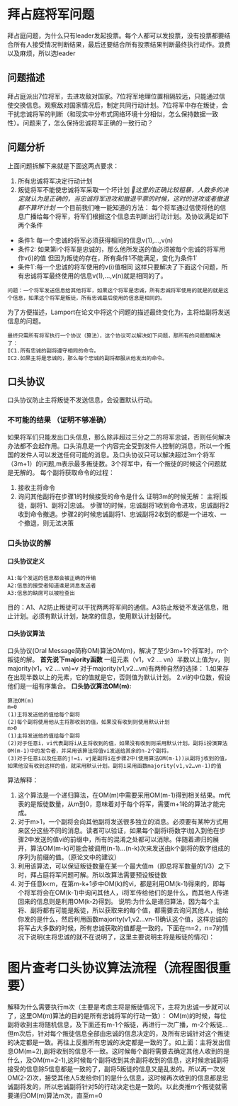  # 拜占庭将军问题
 拜占庭问题，为什么只有leader发起投票。每个人都可以发投票，没有投票都要结合所有人接受情况判断结果，最后还要结合所有投票结果判断最终执行动作。浪费以及麻烦，所以选leader

## 问题描述
拜占庭派出7位将军，去进攻敌对国家。7位将军地理位置相隔较远，只能通过信使交换信息。观察敌对国家情况后，制定共同行动计划。7位将军中存在叛徒，会干扰忠诚将军的判断（和现实中分布式网络环境十分相似，怎么保持数据一致性）。问题来了，怎么保持忠诚将军正确的一致行动？
## 问题分析
上面问题拆解下来就是下面这两点要求：
1. 所有忠诚将军决定行动计划
2. 叛徒将军不能使忠诚将军采取一个坏计划
*这里的正确比较粗暴，人数多的决定就认为是正确的，当忠诚将军进攻和撤退平票的时候，这时的进攻或者撤退都不算坏计划*
一个目前我们唯一能知道的方法：
每个将军通过信使将他的信息广播给每个将军，将军们根据这个信息去判断出行动计划。及协议满足如下两个条件
* 条件1: 每一个忠诚的将军必须获得相同的信息v(1),…,v(n)
* 条件2: 如果第i个将军是忠诚的，那么他所发送的值必须被每个忠诚的将军用作v(i)的值
但因为叛徒的存在，所有条件1不能满足，变化为条件1`
* 条件1`:每一个忠诚的将军使用的v(i)值相同
这样只要解决了下面这个问题，所有忠诚将军最终使用的信息v(1),…,v(n)就是相同的了。
```
问题：一个将军发送信息给其他将军，如果这个将军是忠诚，所有忠诚将军使用的就是的就是这个信息，如果这个将军是叛徒，所有忠诚最后使用的信息是相同的。
```
为了方便描述，Lamport在论文中将这个问题的描述最终变化为，主将给副将发送信息的问题。
```
最终只需所有将军执行一个协议（算法），这个协议可以解决如下问题，那所有的问题都解决了：
IC1.所有忠诚的副将遵守相同的命令。 
IC2.如果主将是忠诚的，那么每个忠诚的副将都服从他发出的命令。
```
## 口头协议
口头协议防止主将叛徒不发送信息，会设置默认行动。
### 不可能的结果 （证明不够准确）
如果将军们只能发出口头信息，那么除非超过三分之二的将军忠诚，否则任何解决办法都不会起作用。口头消息是一个内容完全受到发件人控制的消息，所以一个叛国的发件人可以发送任何可能的消息。及口头协议只可以解决超过3m个将军（3m+1）的问题,m表示最多叛徒数。3个将军中，有一个叛徒的时候这个问题就是无解的。
每个副将获取命令的过程：
1. 接收主将命令
2. 询问其他副将在步骤1的时候接受的命令是什么
证明3m的时候无解：
主将|叛徒，副将1、副将2|忠诚。
步骤1的时候，忠诚副将1收到命令进攻，忠诚副将2收到命令撤退。步骤2的时候忠诚副将1、忠诚副将2收到的都是一个进攻、一个撤退，则无法决策

### 口头协议的解
#### 口头协议定义
```
A1:每个发送的信息都会被正确的传输
A2:信息的接受者知道谁是消息发送者
A3:信息的缺席可以被检查出
```
目的：A1、A2防止叛徒可以干扰两两将军间的通信。A3防止叛徒不发送信息，阻止计划。必须有默认计划，缺席的信息，使用默认计划替代。

#### 口头协议算法
口头协议(Oral Message简称OM)算法OM(m)，解决了至少3m+1个将军时，m个叛徒的解。
**首先说下majority函数**
一组元素（v1，v2 ... vn）半数以上值为v，则majority(v1，v2 ... vn)=v
对于majority(v1,v2…vn)有两种自然的选择：
1.如果存在出现半数以上的元素，它的值就是它，否则值为默认计划。 
2.vi的中位数，假设他们是一组有序集合。
**口头协议算法OM(m):**
```
算法OM(m) 
m=0
(1)主将发送他的值给每个副将 
(2)每个副将使用他从主将那收到的值，如果没有收到则使用默认计划
m>0
(1)主将发送他的值给每个副将
(2)对于任意i，vi代表副将i从主将收到的值，如果没有收到则采用默认计划。副将i扮演算法OM(m-1)中的发令者，并采用该算法将值vi发送给其余的n-2个副将。 
(3)对于任意i以及任意的j!=i，vj是副将i在步骤2中(使用算法OM(m-1))从副将j收到的值，如果他没有收到这样的值，就采用默认计划。副将i采用函数majority(v1,v2…vn-1)的值
```
算法解释：
1. 这个算法是一个递归算法，在OM(m)中需要采用OM(m-1)得到相关结果。m代表的是叛徒数量，从m到0，意味着对于每个将军，需要m+1轮的算法才能完成。
2. 对于m>1，一个副将会向其他副将发送很多独立的消息。必须要有某种方式用来区分这些不同的消息。读者可以验证，如果每个副将i将数字i加入到他在步骤2中发送的值vi的前缀中，所有的混淆之处都可以消除。伴随着递归的展开，算法OM(m-k)可能会被调用(n-1)…(n-k)次来发送由k个副将的数字组成的序列为前缀的值。（原论文中的建议）
3. 利用该算法，可以保证叛徒数量在某一个最大值m（即总将军数量的1/3）之下时，拜占庭将军问题可解。所以改算法需要预设叛徒数
4. 对于任意k<m，在第m-k+1步中OM(k)的vi，都是利用OM(k-1)得来的，即每个将军将会在OM(k-1)中询问其他人，i将军传给他们的是什么，而其他人传递回来的信息则是利用OM(k-2)得到。
说明:为什么是递归算法，因为每个主将、副将都有可能是叛徒，所以获取来的每个值，都需要去询问其他人，他给你发的是什么，然后利用函数majority(v1,v2…vn-1)确认这个值，这样忠诚的将军占大多数的时候，所有忠诚获取的值都是一致的。下面在m=2，n=7的情况下说明(主将忠诚的就不在说明了，这里主要说明主将是叛徒的情况)：
# 图片查考口头协议算法流程（流程图很重要）
解释为什么需要执行m次（主要是考虑主将是叛徒情况下，主将为忠诚一步就可以了，这里OM(m)算法的目的是所有忠诚将军的行动一致）：
OM(m)的时候，每位副将收到主将随机信息，及下面还有m-1个叛徒，再进行一次广播，m-2个叛徒...但m次后，针对每个叛徒信息全部由忠诚的信息决定的，及所有忠诚针对这个叛徒的决定都是一致。再往上反推所有忠诚的决定都是一致的了。如上面：主将发出信息OM(m=2),副将收到的信息不一致。这时候每个副将需要去确定其他人收到的是什么，及OM(m=2-1),这时候每个副将收到其余副将收到的信息，这时候忠诚副将接受的信息除5信息都是一致的了，副将5叛徒的信息又是乱发的。所以再一次发OM(2-2)次，接受其他人5发给你们的是什么信息，这时候再次收到的信息都是忠诚副将发的，所以忠诚副将针对5的行动决定也是一致的。以此类推m个叛徒就需要递归OM(m)算法m次，直至m=0





